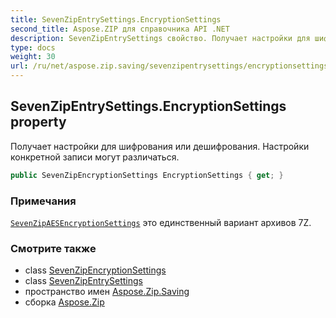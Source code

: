 ```yaml
---
title: SevenZipEntrySettings.EncryptionSettings
second_title: Aspose.ZIP для справочника API .NET
description: SevenZipEntrySettings свойство. Получает настройки для шифрования или дешифрования. Настройки конкретной записи могут различаться.
type: docs
weight: 30
url: /ru/net/aspose.zip.saving/sevenzipentrysettings/encryptionsettings/
---
```

## SevenZipEntrySettings.EncryptionSettings property

Получает настройки для шифрования или дешифрования. Настройки конкретной записи могут различаться.

```csharp
public SevenZipEncryptionSettings EncryptionSettings { get; }
```

### Примечания

[`SevenZipAESEncryptionSettings`](../../sevenzipaesencryptionsettings/) это единственный вариант архивов 7Z.

### Смотрите также

* class [SevenZipEncryptionSettings](../../sevenzipencryptionsettings/)
* class [SevenZipEntrySettings](../)
* пространство имен [Aspose.Zip.Saving](../../sevenzipentrysettings/)
* сборка [Aspose.Zip](../../../)


